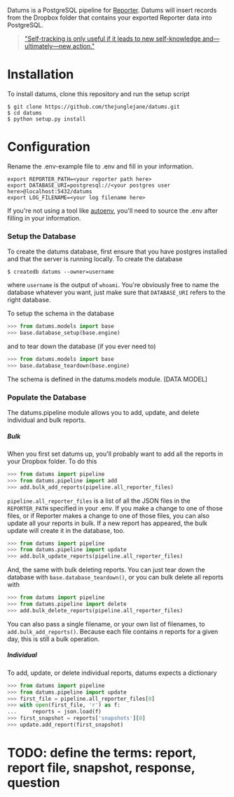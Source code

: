 Datums is a PostgreSQL pipeline for [Reporter](http://www.reporter-app.com/). Datums will insert records from the Dropbox folder that contains your exported Reporter data into PostgreSQL.

> ["Self-tracking is only useful if it leads to new self-knowledge and—ultimately—new action."](https://medium.com/buster-benson/how-i-track-my-life-7da6f22b8e2c)

# Installation

To install datums, clone this repository and run the setup script
```
$ git clone https://github.com/thejunglejane/datums.git
$ cd datums
$ python setup.py install
```

# Configuration
Rename the .env-example file to .env and fill in your information.

```
export REPORTER_PATH=<your reporter path here>
export DATABASE_URI=postgresql://<your postgres user here>@localhost:5432/datums
export LOG_FILENAME=<your log filename here>
```
If you're not using a tool like [autoenv](https://github.com/kennethreitz/autoenv), you'll need to source the .env after filling in your information.

### Setup the Database
To create the datums database, first ensure that you have postgres installed and that the server is running locally. To create the database
```
$ createdb datums --owner=username
```
where `username` is the output of `whoami`. You're obviously free to name the database whatever you want, just make sure that `DATABASE_URI` refers to the right database.

To setup the schema in the database
```python
>>> from datums.models import base
>>> base.database_setup(base.engine)
```

and to tear down the database (if you ever need to)
```python
>>> from datums.models import base
>>> base.database_teardown(base.engine)
```

The schema is defined in the datums.models module.
[DATA MODEL]

### Populate the Database
The datums.pipeline module allows you to add, update, and delete individual and bulk reports. 

##### Bulk
When you first set datums up, you'll probably want to add all the reports in your Dropbox folder. To do this
```python
>>> from datums import pipeline
>>> from datums.pipeline import add
>>> add.bulk_add_reports(pipeline.all_reporter_files)
```

`pipeline.all_reporter_files` is a list of all the JSON files in the `REPORTER_PATH` specified in your .env. If you make a change to one of those files, or if Reporter makes a change to one of those files, you can also update all your reports in bulk. If a new report has appeared, the bulk update will create it in the database, too.
```python
>>> from datums import pipeline
>>> from datums.pipeline import update
>>> add.bulk_update_reports(pipeline.all_reporter_files)
```

And, the same with bulk deleting reports. You can just tear down the database with `base.database_teardown()`, or you can bulk delete all reports with
```python
>>> from datums import pipeline
>>> from datums.pipeline import delete
>>> add.bulk_delete_reports(pipeline.all_reporter_files)
```

You can also pass a single filename, or your own list of filenames, to `add.bulk_add_reports()`. Because each file contains _n_ reports for a given day, this is still a bulk operation.

##### Individual
To add, update, or delete individual reports, datums expects a dictionary

```python
>>> from datums import pipeline
>>> from datums.pipeline import update
>>> first_file = pipeline.all_reporter_files[0]
>>> with open(first_file, 'r') as f:
...     reports = json.load(f)
>>> first_snapshot = reports['snapshots'][0]
>>> update.add_report(first_snapshot)
```

# TODO: define the terms: report, report file, snapshot, response, question